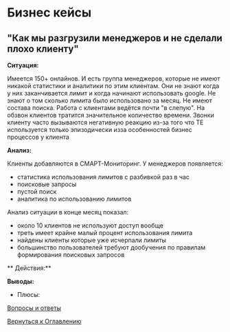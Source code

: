 # Бизнес кейсы

## "Как мы разгрузили менеджеров и не сделали плохо клиенту"

**Ситуация:**

Имеется 150+ онлайнов. И есть группа менеджеров, которые не имеют никакой статистики и аналитики по этим клиентам.
Они не знают когда у них заканчивается лимит и когда начинают использовать google. Не знают о том сколько лимита было использовано за месяц.
Не имеют состава поиска. Работа с клиентами ведётся почти "в слепую". На обзвон клиентов тратится значительное количество времени. 
Звонки клиенту часто вызываются негативную реакцию из-за того что ТЕ используется только эпизодически изза особенностей бизнес процессов
у клиента

**Анализ:**

Клиенты добавляются в СМАРТ-Мониторинг. У менеджеров появляется:

* статистика использования лимитов с разбивкой раз в час
* поисковые запросы
* пустой поиск
* аналитика по использованию лимитов

Анализ ситуации в конце месяц показал:

* около 10 клиентов не используют доступ вообще
* треть имеет крайне малый процент использования лимита
* найдены клиенты которые уже исчерпали лимиты
* большинство пользователей требуют дообучения по правилам формирования поисковых запросов

** Действия:**

**Выводы:**
- Плюсы:



[Вопросы и ответы](110-QA.md)

[Вернуться к Оглавлению](Readme.md)
